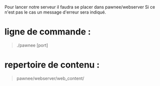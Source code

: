 Pour lancer notre serveur il faudra se placer dans pawnee/webserver
Si ce n'est pas le cas un message d'erreur sera indiqué.

# ligne de commande :
>./pawnee [port]

# repertoire de contenu : 
>pawnee/webserver/web_content/
